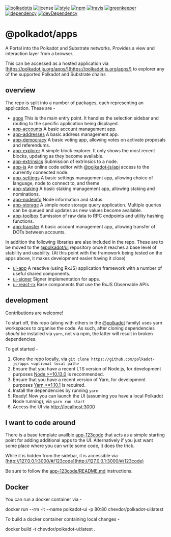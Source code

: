 [![polkadotjs](https://img.shields.io/badge/polkadot-js-orange.svg?style=flat-square)](https://polkadot.js.org)
![license](https://img.shields.io/badge/License-Apache%202.0-blue.svg?style=flat-square)
[![style](https://img.shields.io/badge/code%20style-semistandard-lightgrey.svg?style=flat-square)](https://github.com/Flet/semistandard)
[![npm](https://img.shields.io/npm/v/@polkadot/apps.svg?style=flat-square)](https://www.npmjs.com/package/@polkadot/apps)
[![travis](https://img.shields.io/travis/polkadot-js/apps.svg?style=flat-square)](https://travis-ci.com/polkadot-js/apps)
[![greenkeeper](https://img.shields.io/badge/greenkeeper-enabled-brightgreen.svg?style=flat-square)](https://greenkeeper.io/)
[![dependency](https://img.shields.io/david/polkadot-js/apps.svg?style=flat-square)](https://david-dm.org/polkadot-js/apps)
[![devDependency](https://img.shields.io/david/dev/polkadot-js/apps.svg?style=flat-square)](https://david-dm.org/polkadot-js/apps#info=devDependencies)

# @polkadot/apps

A Portal into the Polkadot and Substrate networks. Provides a view and interaction layer from a browser.

This can be accessed as a hosted application via [https://polkadot.js.org/apps/](https://polkadot.js.org/apps/) to explorer any of the supported Polkadot and Substrate chains

## overview

The repo is split into a number of packages, each representing an application. These are -

- [apps](packages/apps/) This is the main entry point. It handles the selection sidebar and routing to the specific application being displayed.
- [app-accounts](packages/app-accounts/) A basic account management app.
- [app-addresses](packages/app-addresses/) A basic address management app.
- [app-democracy](packages/app-democracy/) A basic voting app, allowing votes on activate proposals and referendums.
- [app-explorer](packages/app-explorer/) A simple block explorer. It only shows the most recent blocks, updating as they become available.
- [app-extrinsics](packages/app-extrinsics/) Submission of extrinsics to a node.
- [app-js](packages/app-js/) An online code editor with [@polkadot-js/api](https://github.com/polkadot-js/api/tree/master/packages/api) access to the currently connected node.
- [app-settings](packages/app-settings/) A basic settings management app, allowing choice of language, node to connect to, and theme
- [app-staking](packages/app-staking/) A basic staking management app, allowing staking and nominations.
- [app-nodeinfo](packages/app-nodeinfo/) Node information and status
- [app-storage](packages/app-storage/) A simple node storage query application. Multiple queries can be queued and updates as new values become available.
- [app-toolbox](packages/app-toolbox/) Sumission of raw data to RPC endpoints and utility hashing functions.
- [app-transfer](packages/app-transfer/) A basic account management app, allowing transfer of DOTs between accounts.

In addition the following libraries are also included in the repo. These are to be moved to the [@polkadot/ui](https://github.com/polkadot-js/ui/) repository once it reaches a base level of stability and usability. (At this point with the framework being tested on the apps above, it makes development easier having it close)

- [ui-app](packages/ui-app/) A reactive (using RxJS) application framework with a number of useful shared components.
- [ui-signer](packages/ui-signer/) Signer implementation for apps.
- [ui-react-rx](packages/ui-react-rx) Base components that use the RxJS Observable APIs

## development

Contributions are welcome!

To start off, this repo (along with others in the [@polkadot](https://github.com/polkadot-js/) family) uses yarn workspaces to organise the code. As such, after cloning dependencies _should_ be installed via `yarn`, not via npm, the latter will result in broken dependencies.

To get started -

1. Clone the repo locally, via `git clone https://github.com/polkadot-js/apps <optional local path>`
2. Ensure that you have a recent LTS version of Node.js, for development purposes [Node >=10.13.0](https://nodejs.org/en/) is recommended.
3. Ensure that you have a recent version of Yarn, for development purposes [Yarn >=1.10.1](https://yarnpkg.com/docs/install) is required.
4. Install the dependencies by running `yarn`
5. Ready! Now you can launch the UI (assuming you have a local Polkadot Node running), via `yarn run start`
6. Access the UI via [http://localhost:3000](http://localhost:3000)

## I want to code around

There is a base template availble [app-123code](packages/app-123code/) that acts as a simple starting point for adding additional apps to the UI. Alternatively if you just want some place where you can write some code, it does the trick.

While it is hidden from the sidebar, it is accessible via [http://127.0.0.1:3000/#/123code](http://127.0.0.1:3000/#/123code)

Be sure to follow the [app-123code/README.md](packages/app-template/README.md) instructions.

## Docker

You can run a docker container via -

  docker run --rm -it --name polkadot-ui -p 80:80 chevdor/polkadot-ui:latest

To build a docker container containing local changes -

  docker build -t chevdor/polkadot-ui:latest .
